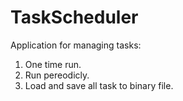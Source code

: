 # TaskScheduler
Application for managing tasks:
1. One time run.
2. Run pereodicly.
3. Load and save all task to binary file.
